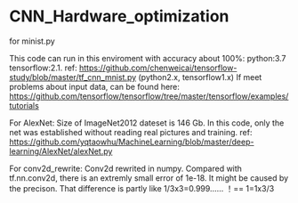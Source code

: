 # CNN_Hardware_optimization

for minist.py

This code can run in this enviroment with accuracy about 100%: python:3.7 tensorflow:2.1.
ref: https://github.com/chenweicai/tensorflow-study/blob/master/tf_cnn_mnist.py (python2.x, tensorflow1.x)
If meet problems about input data, can be found here: https://github.com/tensorflow/tensorflow/tree/master/tensorflow/examples/tutorials

For AlexNet:
Size of ImageNet2012 dateset is 146 Gb. In this code, only the net was established without reading real pictures and training.
ref: https://github.com/yqtaowhu/MachineLearning/blob/master/deep-learning/AlexNet/alexNet.py

For conv2d_rewrite:
Conv2d rewrited in numpy.
Compared with tf.nn.conv2d, there is an extremly small error of 1e-18. It might be caused by the precison.
That difference is partly like 1/3x3=0.999…… ！==    1=1x3/3
